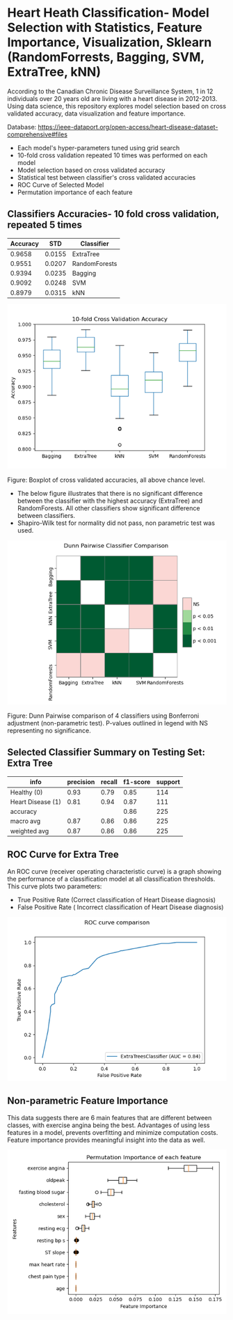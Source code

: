 # Heart Heath Classification- Model Selection with Statistics, Feature Importance, Visualization, Sklearn (RandomForrests, Bagging, SVM, ExtraTree, kNN)

According to the Canadian Chronic Disease Surveillance System, 1 in 12 individuals over 20 years old are living with a heart disease in 2012-2013. Using data science, this repository explores model selection based on cross validated accuracy, data visualization and feature importance.

Database: https://ieee-dataport.org/open-access/heart-disease-dataset-comprehensive#files

- Each model's hyper-parameters tuned using grid search
- 10-fold cross validation repeated 10 times was performed on each model 
- Model selection based on cross validated accuracy
- Statistical test between classifier's cross validated accuracies
- ROC Curve of Selected Model
- Permutation importance of each feature

## Classifiers Accuracies- 10 fold cross validation, repeated 5 times

Accuracy | STD | Classifier
------------ | -------------| ---
0.9658| 0.0155| ExtraTree
0.9551| 0.0207| RandomForests
0.9394| 0.0235| Bagging
0.9092| 0.0248| SVM
0.8979| 0.0315| kNN

![Alt Text](https://github.com/Hornerca/Heart-Health-Classification/blob/main/Accuracy%20Box%20Plots.png)

Figure: Boxplot of cross validated accuracies, all above chance level. 

- The below figure illustrates that there is no significant difference between the classifier with the highest accuracy (ExtraTree) and RandomForests. All other classifiers show significant difference between classifiers.  
- Shapiro-Wilk test for normality did not pass, non parametric test was used.

![Alt Text](https://github.com/Hornerca/Heart-Health-Classification/blob/main/Dunn_Pairwise_Classifier_Comparison.png)

Figure: Dunn Pairwise comparison of 4 classifiers using Bonferroni adjustment (non-parametric test). P-values outlined in legend with NS representing no significance. 


## Selected Classifier Summary on Testing Set: Extra Tree 
info | precision   | recall | f1-score  | support
------- | ----------- |-------------- | ---------- | ----------
Healthy (0)     |    0.93    |    0.79    |    0.85    |     114
Heart Disease (1)    |     0.81   |     0.94    |    0.87    |     111
accuracy         |              |         | 0.86     |    225
macro avg       |  0.87      |  0.86     |   0.86      |   225
weighted avg      |   0.87     |   0.86    |    0.86     |    225


## ROC Curve for Extra Tree
An ROC curve (receiver operating characteristic curve) is a graph showing the performance of a classification model at all classification thresholds. 
This curve plots two parameters:
- True Positive Rate (Correct classification of Heart Disease diagnosis)
- False Positive Rate ( Incorrect classification of Heart Disease diagnosis)

![Alt Text](https://github.com/Hornerca/Heart-Health-Classification/blob/main/ROC.png)

## Non-parametric Feature Importance
This data suggests there are 6 main features that are different between classes, with exercise angina being the best. Advantages of using less features in a model, prevents overfitting and minimize computation costs. Feature importance provides meaningful insight into the data as well. 

![Alt Text](https://github.com/Hornerca/Heart-Health-Classification/blob/main/Permutation%20Feature%20Importance.png)
